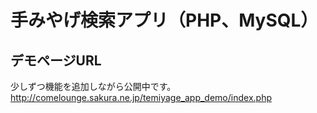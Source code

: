 # 手みやげ検索アプリ（PHP、MySQL）
## デモページURL
少しずつ機能を追加しながら公開中です。
http://comelounge.sakura.ne.jp/temiyage_app_demo/index.php
